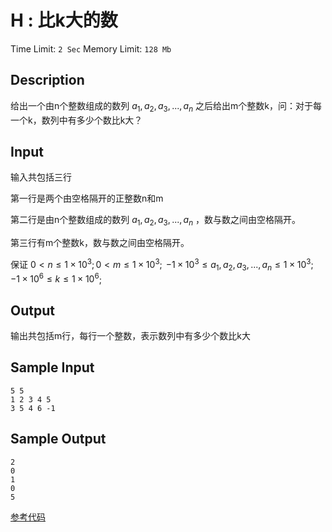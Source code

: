 # H : 比k大的数

Time Limit: `2 Sec`   Memory Limit: `128 Mb`

## Description

给出一个由n个整数组成的数列 $a_1, a_2, a_3, ..., a_n$ 之后给出m个整数k，问：对于每一个k，数列中有多少个数比k大？

## Input

输入共包括三行

第一行是两个由空格隔开的正整数n和m

第二行是由n个整数组成的数列 $a_1, a_2, a_3, ..., a_n$  ，数与数之间由空格隔开。

第三行有m个整数k，数与数之间由空格隔开。

保证 $0 < n ≤ 1 × 10^3$; $0 < m ≤ 1 × 10^3$;  $−1 × 10^3 ≤ a_1, a_2, a_3, ...,a_n ≤ 1 × 10^3$;  $−1 × 10^6 ≤ k ≤ 1 × 10^6$;

## Output

输出共包括m行，每行一个整数，表示数列中有多少个数比k大

## Sample Input

```
5 5
1 2 3 4 5
3 5 4 6 -1
```

## Sample Output

```
2
0
1
0
5
```


[参考代码](../Solution/H.cpp)